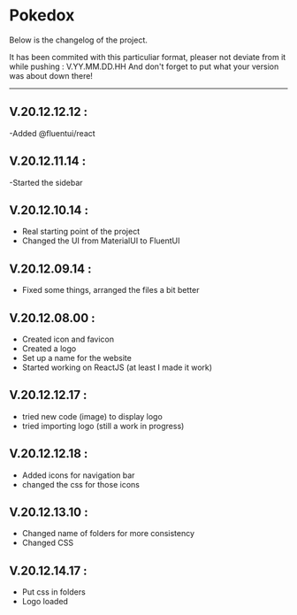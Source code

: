 # Pokedox

Below is the changelog of the project.

It has been commited with this particuliar format, pleaser not deviate from it while pushing :
V.YY.MM.DD.HH
And don't forget to put what your version was about down there!

---

## V.20.12.12.12 :

-Added @fluentui/react

## V.20.12.11.14 :

-Started the sidebar

## V.20.12.10.14 :

- Real starting point of the project
- Changed the UI from MaterialUI to FluentUI

## V.20.12.09.14 :

- Fixed some things, arranged the files a bit better

## V.20.12.08.00 :

- Created icon and favicon
- Created a logo
- Set up a name for the website
- Started working on ReactJS (at least I made it work)

## V.20.12.12.17 :

- tried new code (image) to display logo
- tried importing logo (still a work in progress)

## V.20.12.12.18 :

- Added icons for navigation bar
- changed the css for those icons

## V.20.12.13.10 :

- Changed name of folders for more consistency
- Changed CSS

## V.20.12.14.17 :

- Put css in folders
- Logo loaded